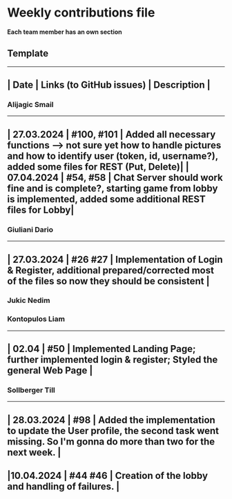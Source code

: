 # Weekly contributions file

**Each team member has an own section**

## Template

-------------------------------------------------------
|  Date  |  Links (to GitHub issues)  |  Description  |
-------------------------------------------------------

### Alijagic Smail

------------------------------------------------------------------------------------------------------------------------------------------------------------------------------------------------
|  27.03.2024  |  #100, #101  |  Added all necessary functions --> not sure yet how to handle pictures and how to identify user (token, id, username?), added some files for REST (Put, Delete)|
|  07.04.2024  |  #54, #58  |  Chat Server should work fine and is complete?, starting game from lobby is implemented, added some additional REST files for Lobby|
------------------------------------------------------------------------------------------------------------------------------------------------------------------------------------------------

### Giuliani Dario
-------------------------------------------------------
|  27.03.2024  |  #26 #27  |  Implementation of Login & Register, additional prepared/corrected most of the files so now they should be consistent  |
-------------------------------------------------------

### Jukic Nedim

### Kontopulos Liam
-------------------------------------------------------------------------------------------------------------------
|  02.04  |  #50  |  Implemented Landing Page; further implemented login & register; Styled the general Web Page  |
-------------------------------------------------------------------------------------------------------------------


### Sollberger Till
--------------------------------------------
| 28.03.2024 | #98 | Added the implementation to update the User profile, the second task went missing. So I'm gonna do more than two for the next week. |
--------------------------------------------
|10.04.2024 | #44 #46 | Creation of the lobby and handling of failures. |
--------------------------------------------

